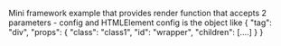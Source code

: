Mini framework example that provides render function that accepts 2 parameters - config and HTMLElement
config is the object like 
{
"tag": "div",
"props": { 
"class": "class1",
"id": "wrapper",
"children": [....]
}
}
